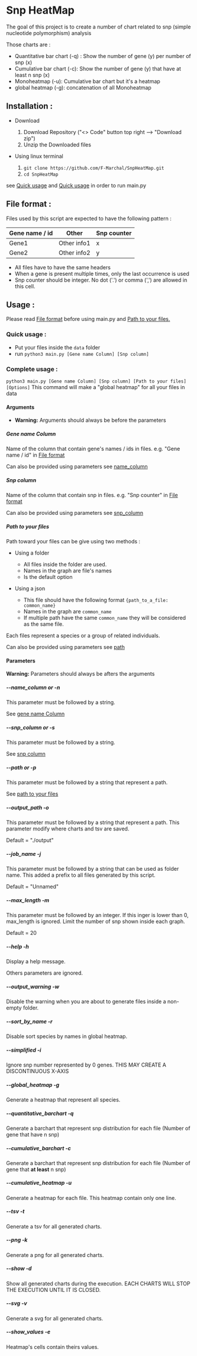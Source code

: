 # Snp HeatMap
The goal of this project is to create a number of chart 
related to snp (simple nucleotide polymorphism) analysis

Those charts are : 
- Quantitative bar chart (-q) : Show the number of gene (y) per number of snp (x)
- Cumulative bar chart (-c): Show the number of gene (y) that have at least n snp (x)
- Monoheatmap (-u): Cumulative bar chart but it's a heatmap
- global heatmap (-g): concatenation of all Monoheatmap

## Installation :
- Download
  1. Download Repository ("<> Code" button top right --> "Download zip")
  2. Unzip the Downloaded files


- Using linux terminal
  1. `git clone https://github.com/F-Marchal/SnpHeatMap.git`
  2. `cd SnpHeatMap`

see [Quick usage](#quick-usage-) and [Quick usage](#complete-usage-) in order to run main.py

## File format :
Files used by this script are expected to have the following pattern :

| Gene name / id | Other       | Snp counter |
|----------------|-------------|-------------|
| Gene1          | Other info1 | x           |
| Gene2          | Other info2 | y           |

- All files have to have the same headers 
- When a gene is present multiple times, only the last occurrence is used
- Snp counter should be integer. No dot ('.') or comma (',') are allowed in this cell.



## Usage :
Please read [File format](#file-format-) before using main.py and [Path to your files.](#path-to-your-files)

### Quick usage :
- Put your files inside the `data` folder
- run `python3 main.py [Gene name Column] [Snp column]`

### Complete usage :
`python3 main.py [Gene name Column] [Snp column] [Path to your files] [Options]`
This command will make a "global heatmap" for all your files in data
#### Arguments
- **Warning:** Arguments should always be before the parameters

##### Gene name Column
Name of the column that contain gene's names / ids in files. e.g. "Gene name / id" in [File format](#file-format-)

Can also be provided using parameters see [name_column](#--name_column-or--n)

##### Snp column
Name of the column that contain snp in files. e.g. "Snp counter" in [File format](#file-format-)

Can also be provided using parameters see [snp_column](#--snp_column-or--s)

##### Path to your files
Path toward your files can be give using two methods :
- Using a folder
  - All files inside the folder are used.
  - Names in the graph are file's names
  - Is the default option

- Using a json
  - This file should have the following format `{path_to_a_file: common_name}`
  - Names in the graph are `common_name`
  - If multiple path have the same `common_name` they will be considered as the same file.

Each files represent a species or a group of related individuals.

Can also be provided using parameters see [path](#--path-or--p)


#### Parameters
**Warning:** Parameters should always be afters the arguments 

##### --name_column or -n
This parameter must be followed by a string.

See [gene name Column](#gene-name-column)

##### --snp_column or -s
This parameter must be followed by a string.

See [snp column](#snp-column)

##### --path or -p
This parameter must be followed by a string that represent a path.

See [path to your files](#path-to-your-files)

##### --output_path -o
This parameter must be followed by a string that represent a path.
This parameter modify where charts and tsv are saved. 

Default = "./output"

##### --job_name -j
This parameter must be followed by a string that can be used as folder name.
This added a prefix to all files generated by this script.

Default = "Unnamed"

##### --max_length -m
This parameter must be followed by an integer. If this inger is lower than 0, max_length is ignored.
Limit the number of snp shown inside each graph.

Default = 20

##### --help -h
Display a help message.

Others parameters are ignored.

##### --output_warning -w
Disable the warning when you are about to generate files inside a non-empty folder.

##### --sort_by_name -r
Disable sort species by names in global heatmap.

##### --simplified -i
Ignore snp number represented by 0 genes. THIS MAY CREATE A DISCONTINUOUS X-AXIS

##### --global_heatmap -g
Generate a heatmap that represent all species.

##### --quantitative_barchart -q
Generate a barchart that represent snp distribution for each file (Number of gene that have n snp)

##### --cumulative_barchart -c
Generate a barchart that represent snp distribution for each file (Number of gene that **at least** n snp)

##### --cumulative_heatmap -u
Generate a heatmap for each file. This heatmap contain only one line.

##### --tsv -t
Generate a tsv for all generated charts.

##### --png -k
Generate a png for all generated charts.

##### --show -d
Show all generated charts during the execution. EACH CHARTS WILL STOP THE EXECUTION UNTIL IT IS CLOSED.

##### --svg -v
Generate a svg for all generated charts.

##### --show_values -e
Heatmap's cells contain theirs values.

